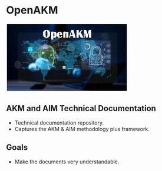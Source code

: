 # OpenAKM
![logo](images/OpenAKM-Logo.jpg)

## AKM and AIM Technical Documentation

- Technical documentation repository.
- Captures the AKM & AIM methodology plus framework.
## Goals
- Make the documents very understandable.
